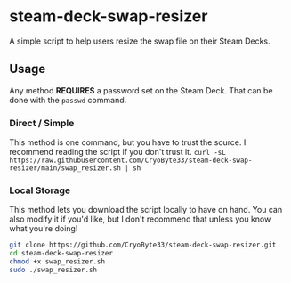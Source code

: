 # steam-deck-swap-resizer
A simple script to help users resize the swap file on their Steam Decks.

## Usage
Any method **REQUIRES** a password set on the Steam Deck. That can be done with the `passwd` command.

### Direct / Simple
This method is one command, but you have to trust the source. I recommend reading the script if you don't trust it.
`curl -sL https://raw.githubusercontent.com/CryoByte33/steam-deck-swap-resizer/main/swap_resizer.sh | sh`

### Local Storage
This method lets you download the script locally to have on hand. You can also modify it if you'd like, but 
I don't recommend that unless you know what you're doing!

```bash
git clone https://github.com/CryoByte33/steam-deck-swap-resizer.git
cd steam-deck-swap-resizer
chmod +x swap_resizer.sh
sudo ./swap_resizer.sh
```

